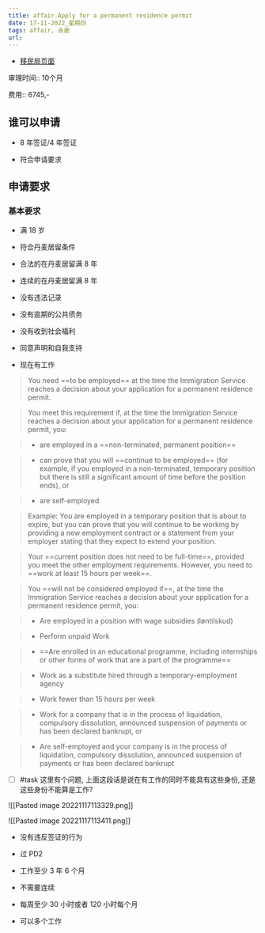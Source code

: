 ```yaml
---
title: affair.Apply for a permanent residence permit
date: 17-11-2022_星期四
tags: affair, 永居
url: 
---
```


- [移民局页面](https://nyidanmark.dk/en-GB/You-want-to-apply/Permanent-residence-permit/Permanent-residence)

审理时间:: 10个月

费用:: 6745,-

## 谁可以申请

- 8 年签证/4 年签证

- 符合申请要求

## 申请要求

### 基本要求

- 满 18 岁

- 符合丹麦居留条件

- 合法的在丹麦居留满 8 年

- 连续的在丹麦居留满 8 年

- 没有违法记录

- 没有逾期的公共债务

- 没有收到社会福利

- 同意声明和自我支持

- 现在有工作

> You need ==to be employed== at the time the Immigration Service reaches a decision about your application for a permanent residence permit.

> You meet this requirement if, at the time the Immigration Service reaches a decision about your application for a permanent residence permit, you:

> - are employed in a ==non-terminated, permanent position==

> - can prove that you will ==continue to be employed== (for example, if you employed in a non-terminated, temporary position but there is still a significant amount of time before the position ends), or

> - are self-employed

> Example: You are employed in a temporary position that is about to expire, but you can prove that you will continue to be working by providing a new employment contract or a statement from your employer stating that they expect to extend your position.

> Your ==current position does not need to be full-time==, provided you meet the other employment requirements. However, you need to ==work at least 15 hours per week==.

> You ==will not be considered employed if==, at the time the Immigration Service reaches a decision about your application for a permanent residence permit, you:

> - Are employed in a position with wage subsidies (løntilskud)

> - Perform unpaid Work

> - ==Are enrolled in an educational programme, including internships or other forms of work that are a part of the programme==

> - Work as a substitute hired through a temporary-employment agency

> - Work fewer than 15 hours per week

> - Work for a company that is in the process of liquidation, compulsory dissolution, announced suspension of payments or has been declared bankrupt, or

> - Are self-employed and your company is in the process of liquidation, compulsory dissolution, announced suspension of payments or has been declared bankrupt

- [ ] #task 这里有个问题, 上面这段话是说在有工作的同时不能具有这些身份, 还是这些身份不能算是工作?

![[Pasted image 20221117113329.png]]

![[Pasted image 20221117113411.png]]

- 没有违反签证的行为

- 过 PD2

- 工作至少 3 年 6 个月

- 不需要连续

- 每周至少 30 小时或者 120 小时每个月

- 可以多个工作